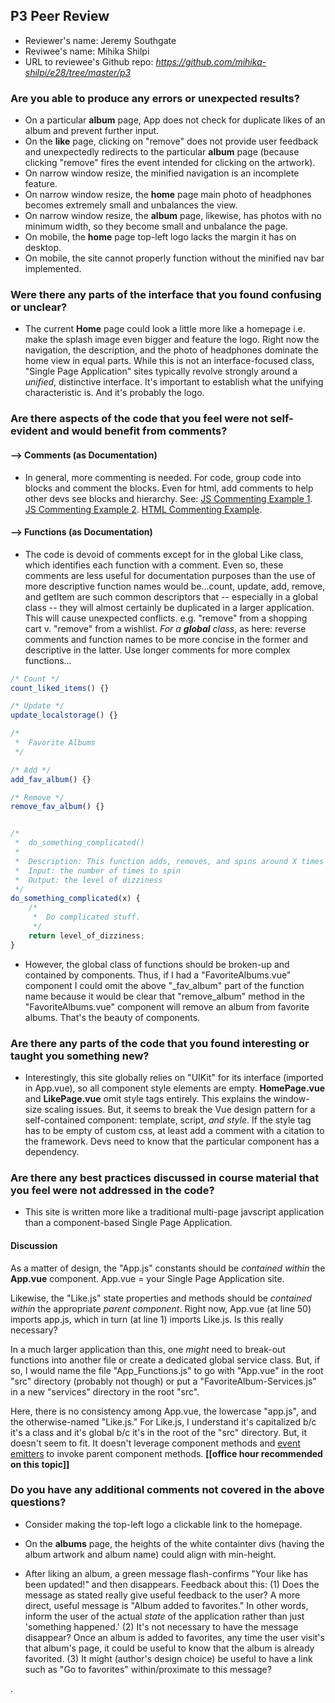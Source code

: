 ## P3 Peer Review

+ Reviewer's name: Jeremy Southgate
+ Reviwee's name: Mihika Shilpi
+ URL to reviewee's Github repo: *<https://github.com/mihika-shilpi/e28/tree/master/p3>*


### Are you able to produce any errors or unexpected results?
+ On a particular **album** page, App does not check for duplicate likes of an album and prevent further input.
+ On the **like** page, clicking on "remove" does not provide user feedback and unexpectedly redirects to the particular **album** page (because clicking "remove" fires the event intended for clicking on the artwork).
+ On narrow window resize, the minified navigation is an incomplete feature.
+ On narrow window resize, the **home** page main photo of headphones becomes extremely small and unbalances the view.
+ On narrow window resize, the **album** page, likewise, has photos with no minimum width, so they become small and unbalance the page.
+ On mobile, the **home** page top-left logo lacks the margin it has on desktop.
+ On mobile, the site cannot properly function without the minified nav bar implemented.


### Were there any parts of the interface that you found confusing or unclear?

+ The current **Home** page could look a little more like a homepage i.e. make the splash image even bigger and feature the logo. Right now the navigation, the description, and the photo of headphones dominate the home view in equal parts. While this is not an interface-focused class, "Single Page Application" sites typically revolve strongly around a *unified*, distinctive interface. It's important to establish what the unifying characteristic is. And it's probably the logo.


### Are there aspects of the code that you feel were not self-evident and would benefit from comments?

#### --> Comments (as Documentation)

+ In general, more commenting is needed. For code, group code into blocks and comment the blocks. Even for html, add comments to help other devs see blocks and hierarchy. See: [JS Commenting Example 1](https://github.com/jeremysouthgate/e28/blob/master/mymusic/src/main.js). [JS Commenting Example 2](https://github.com/jeremysouthgate/e28/blob/master/p2/src/script.js). [HTML Commenting Example](https://github.com/jeremysouthgate/e28/blob/master/mymusic/public/index.html).

#### --> Functions (as Documentation)

+ The code is devoid of comments except for in the global Like class, which identifies each function with a comment. Even so, these comments are less useful for documentation purposes than the use of more descriptive function names would be...count, update, add, remove, and getItem are such common descriptors that -- especially in a global class -- they will almost certainly be duplicated in a larger application. This will cause unexpected conflicts. e.g. "remove" from a shopping cart v. "remove" from a wishlist. *For a **global** class*, as here: reverse comments and function names to be more concise in the former and descriptive in the latter. Use longer comments for more complex functions...

```javascript
/* Count */
count_liked_items() {}

/* Update */
update_localstorage() {}

/*
 *  Favorite Albums
 */

/* Add */
add_fav_album() {}

/* Remove */
remove_fav_album() {}


/*
 *  do_something_complicated()
 *
 *  Description: This function adds, removes, and spins around X times
 *  Input: the number of times to spin
 *  Output: the level of dizziness
 */
do_something_complicated(x) {
    /*
     *  Do complicated stuff.
     */
    return level_of_dizziness;
}
```

+ However, the global class of functions should be broken-up and contained by components. Thus, if I had a "FavoriteAlbums.vue" component I could omit the above "\_fav_album" part of the function name because it would be clear that "remove_album" method in the "FavoriteAlbums.vue" component will remove an album from favorite albums. That's the beauty of components.


### Are there any parts of the code that you found interesting or taught you something new?

+ Interestingly, this site globally relies on "UIKit" for its interface (imported in App.vue), so all component style elements are empty. **HomePage.vue** and **LikePage.vue** omit style tags entirely. This explains the window-size scaling issues. But, it seems to break the Vue design pattern for a self-contained component: template, script, *and style*. If the style tag has to be empty of custom css, at least add a comment with a citation to the framework. Devs need to know that the particular component has a dependency.


### Are there any best practices discussed in course material that you feel were not addressed in the code?

+ This site is written more like a traditional multi-page javscript application than a component-based Single Page Application.

#### Discussion
As a matter of design, the "App.js" constants should be *contained within* the **App.vue** component. App.vue = your Single Page Application site.

Likewise, the "Like.js" state properties and methods should be *contained within* the appropriate *parent component*. Right now, App.vue (at line 50) imports app.js, which in turn (at line 1) imports Like.js. Is this really necessary?

In a much larger application than this, one *might* need to break-out functions into another file or create a dedicated global service class. But, if so, I would name the file "App_Functions.js" to go with "App.vue" in the root "src" directory (probably not though) or put a "FavoriteAlbum-Services.js" in a new "services" directory in the root "src".

Here, there is no consistency among App.vue, the lowercase "app.js", and the otherwise-named "Like.js." For Like.js, I understand it's capitalized b/c it's a class and it's global b/c it's in the root of the "src" directory. But, it doesn't seem to fit. It doesn't leverage component methods and [event emitters](https://hesweb.dev/e28/notes#/vue/components-events) to invoke parent component methods. **[[office hour recommended on this topic]]**


### Do you have any additional comments not covered in the above questions?

+ Consider making the top-left logo a clickable link to the homepage.

+ On the **albums** page, the heights of the white containter divs
(having the album artwork and album name) could align with min-height.

+ After liking an album, a green message flash-confirms "Your like has been updated!" and then disappears. Feedback about this: (1) Does the message as stated really give useful feedback to the user? A more direct, useful message is "Album added to favorites." In other words, inform the user of the actual *state* of the application rather than just 'something happened.' (2) It's not necessary to have the message disappear? Once an album is added to favorites, any time the user visit's that album's page, it could be useful to know that the album is already favorited. (3) It might (author's design choice) be useful to have a link such as "Go to favorites" within/proximate to this message?

.
